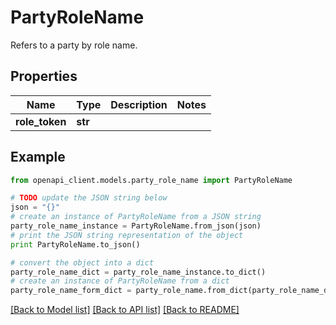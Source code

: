 # PartyRoleName

Refers to a party by role name.

## Properties
Name | Type | Description | Notes
------------ | ------------- | ------------- | -------------
**role_token** | **str** |  | 

## Example

```python
from openapi_client.models.party_role_name import PartyRoleName

# TODO update the JSON string below
json = "{}"
# create an instance of PartyRoleName from a JSON string
party_role_name_instance = PartyRoleName.from_json(json)
# print the JSON string representation of the object
print PartyRoleName.to_json()

# convert the object into a dict
party_role_name_dict = party_role_name_instance.to_dict()
# create an instance of PartyRoleName from a dict
party_role_name_form_dict = party_role_name.from_dict(party_role_name_dict)
```
[[Back to Model list]](../README.md#documentation-for-models) [[Back to API list]](../README.md#documentation-for-api-endpoints) [[Back to README]](../README.md)


